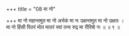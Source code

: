 +++
title = "08 मा नो"

+++
मा नो महान्तमुत मा नो अर्भकं मा नः उक्षन्तमुत मा नो उक्षतः ।  
मा नो हिंसी पितरं मोत मातरं स्वां तन्व रुद्र मा रीरिषो नः ॥ ॥ ९ ॥